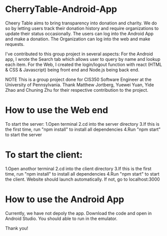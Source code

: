# CherryTable-Android-App

Cheery Table aims to bring transparency into donation and charity. We do so by letting users track their donation history and require organizations to update their status occasionally. The users can log into the Android App and make a donation. The Organization can log into the web and make requests.

I've contributed to this group project in several aspects:
For the Android app, I wrote the Search tab which allows user to query by name and lookup each item. 
For the Web, I created the login/logout function with react (HTML & CSS & Javascript) being front end and Node.js being back end.

NOTE
This is a group project done for CIS350 Software Engineer at the University of Pennsylvania. Thank Matthew Jortberg, Yuewei Yuan, Yide Zhao and Chuning Zhu for their respective contribution to the project.

# How to use the Web end
To start the server:
1.Open terminal
2.cd into the server directory
3.If this is the first time, run "npm install" to install all dependencies
4.Run "npm start" to start the server
# To start the client:
1.Open anothor terminal
2.cd into the client directory
3.If this is the first time, run "npm install" to install all dependencies
4.Run "npm start" to start the client. Website should launch automatically. If not, go to localhost:3000
# How to use the Android App
Currently, we have not depoly the app. Download the code and open in Android Studio. You should able to run in the emulator.

Thank you!
